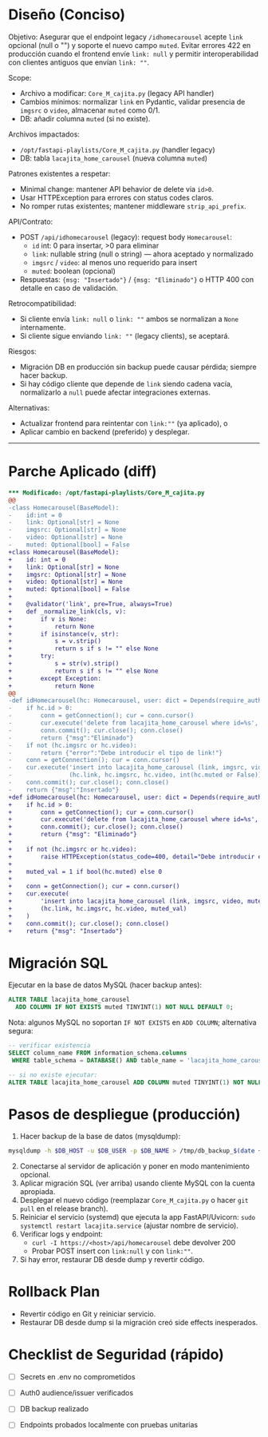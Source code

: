 # Diseño (Conciso)
Objetivo: Asegurar que el endpoint legacy `/idhomecarousel` acepte `link` opcional (null o "") y soporte el nuevo campo `muted`. Evitar errores 422 en producción cuando el frontend envíe `link: null` y permitir interoperabilidad con clientes antiguos que envían `link: ""`.

Scope:
- Archivo a modificar: `Core_M_cajita.py` (legacy API handler)
- Cambios mínimos: normalizar `link` en Pydantic, validar presencia de `imgsrc` o `video`, almacenar `muted` como 0/1.
- DB: añadir columna `muted` (si no existe).

Archivos impactados:
- `/opt/fastapi-playlists/Core_M_cajita.py` (handler legacy)
- DB: tabla `lacajita_home_carousel` (nueva columna `muted`)

Patrones existentes a respetar:
- Minimal change: mantener API behavior de delete via `id>0`.
- Usar HTTPException para errores con status codes claros.
- No romper rutas existentes; mantener middleware `strip_api_prefix`.

API/Contrato:
- POST `/api/idhomecarousel` (legacy): request body `Homecarousel`:
  - `id` int: 0 para insertar, >0 para eliminar
  - `link`: nullable string (null o string) — ahora aceptado y normalizado
  - `imgsrc` / `video`: al menos uno requerido para insert
  - `muted`: boolean (opcional)
- Respuestas: `{msg: "Insertado"}` / `{msg: "Eliminado"}` o HTTP 400 con detalle en caso de validación.

Retrocompatibilidad:
- Si cliente envía `link: null` o `link: ""` ambos se normalizan a `None` internamente.
- Si cliente sigue enviando `link: ""` (legacy clients), se aceptará.

Riesgos:
- Migración DB en producción sin backup puede causar pérdida; siempre hacer backup.
- Si hay código cliente que depende de `link` siendo cadena vacía, normalizarlo a `null` puede afectar integraciones externas.

Alternativas:
- Actualizar frontend para reintentar con `link:""` (ya aplicado), o
- Aplicar cambio en backend (preferido) y desplegar.

---

# Parche Aplicado (diff)
```diff
*** Modificado: /opt/fastapi-playlists/Core_M_cajita.py
@@
-class Homecarousel(BaseModel):
-    id:int = 0
-    link: Optional[str] = None
-    imgsrc: Optional[str] = None
-    video: Optional[str] = None
-    muted: Optional[bool] = False
+class Homecarousel(BaseModel):
+    id: int = 0
+    link: Optional[str] = None
+    imgsrc: Optional[str] = None
+    video: Optional[str] = None
+    muted: Optional[bool] = False
+
+    @validator('link', pre=True, always=True)
+    def _normalize_link(cls, v):
+        if v is None:
+            return None
+        if isinstance(v, str):
+            s = v.strip()
+            return s if s != "" else None
+        try:
+            s = str(v).strip()
+            return s if s != "" else None
+        except Exception:
+            return None
@@
-def idHomecarousel(hc: Homecarousel, user: dict = Depends(require_auth)):
-    if hc.id > 0:
-        conn = getConnection(); cur = conn.cursor()
-        cur.execute('delete from lacajita_home_carousel where id=%s', (hc.id,))
-        conn.commit(); cur.close(); conn.close()
-        return {"msg":"Eliminado"}
-    if not (hc.imgsrc or hc.video):
-        return {"error":"Debe introducir el tipo de link!"}
-    conn = getConnection(); cur = conn.cursor()
-    cur.execute('insert into lacajita_home_carousel (link, imgsrc, video, muted) values(%s,%s,%s,%s)',
-                (hc.link, hc.imgsrc, hc.video, int(hc.muted or False)))
-    conn.commit(); cur.close(); conn.close()
-    return {"msg":"Insertado"}
+def idHomecarousel(hc: Homecarousel, user: dict = Depends(require_auth)):
+    if hc.id > 0:
+        conn = getConnection(); cur = conn.cursor()
+        cur.execute('delete from lacajita_home_carousel where id=%s', (hc.id,))
+        conn.commit(); cur.close(); conn.close()
+        return {"msg": "Eliminado"}
+
+    if not (hc.imgsrc or hc.video):
+        raise HTTPException(status_code=400, detail="Debe introducir el tipo de link (imgsrc o video)")
+
+    muted_val = 1 if bool(hc.muted) else 0
+
+    conn = getConnection(); cur = conn.cursor()
+    cur.execute(
+        'insert into lacajita_home_carousel (link, imgsrc, video, muted) values(%s,%s,%s,%s)',
+        (hc.link, hc.imgsrc, hc.video, muted_val)
+    )
+    conn.commit(); cur.close(); conn.close()
+    return {"msg": "Insertado"}
```

# Migración SQL
Ejecutar en la base de datos MySQL (hacer backup antes):

```sql
ALTER TABLE lacajita_home_carousel
  ADD COLUMN IF NOT EXISTS muted TINYINT(1) NOT NULL DEFAULT 0;
```

Nota: algunos MySQL no soportan `IF NOT EXISTS` en `ADD COLUMN`; alternativa segura:

```sql
-- verificar existencia
SELECT column_name FROM information_schema.columns
 WHERE table_schema = DATABASE() AND table_name = 'lacajita_home_carousel' AND column_name = 'muted';

-- si no existe ejecutar:
ALTER TABLE lacajita_home_carousel ADD COLUMN muted TINYINT(1) NOT NULL DEFAULT 0;
```

# Pasos de despliegue (producción)
1. Hacer backup de la base de datos (mysqldump):

```bash
mysqldump -h $DB_HOST -u $DB_USER -p $DB_NAME > /tmp/db_backup_$(date +%Y%m%d_%H%M).sql
```

2. Conectarse al servidor de aplicación y poner en modo mantenimiento opcional.
3. Aplicar migración SQL (ver arriba) usando cliente MySQL con la cuenta apropiada.
4. Desplegar el nuevo código (reemplazar `Core_M_cajita.py` o hacer `git pull` en el release branch).
5. Reiniciar el servicio (systemd) que ejecuta la app FastAPI/Uvicorn: `sudo systemctl restart lacajita.service` (ajustar nombre de servicio).
6. Verificar logs y endpoint:
   - `curl -I https://<host>/api/homecarousel` debe devolver 200
   - Probar POST insert con `link:null` y con `link:""`.
7. Si hay error, restaurar DB desde dump y revertir código.

# Rollback Plan
- Revertir código en Git y reiniciar servicio.
- Restaurar DB desde dump si la migración creó side effects inesperados.

# Checklist de Seguridad (rápido)
- [ ] Secrets en .env no comprometidos
- [ ] Auth0 audience/issuer verificados
- [ ] DB backup realizado
- [ ] Endpoints probados localmente con pruebas unitarias



